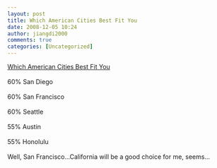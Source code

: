 ```yaml
---
layout: post
title: Which American Cities Best Fit You
date: 2008-12-05 10:24
author: jiangdi2000
comments: true
categories: [Uncategorized]
---
```

<div id="msgcns!C840C88DA912213B!1270" class="bvMsg"><div><a href="http://www.blogthings.com/whichamericancitiesbestfityouquiz/" target="_blank" rel="nofollow">Which American Cities Best Fit You</a></div>
<div> </div>
<div>60% San Diego<br /><br />60% San Francisco<br /><br />60% Seattle<br /><br />55% Austin<br /><br />55% Honolulu </div>
<div> </div>
<div>Well, San Francisco...California will be a good choice for me, seems...<br /></div></div>
